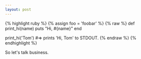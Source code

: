 ```yaml
---
layout: post
---
```


{%
  highlight
  ruby
%}
{% assign foo = 'foobar' %}
{% raw
%}
def print_hi(name)
  puts "Hi, #{name}"
end

print_hi('Tom')
#=> prints 'Hi, Tom' to STDOUT.
{% endraw %}
{% endhighlight %}

So let's talk business.
